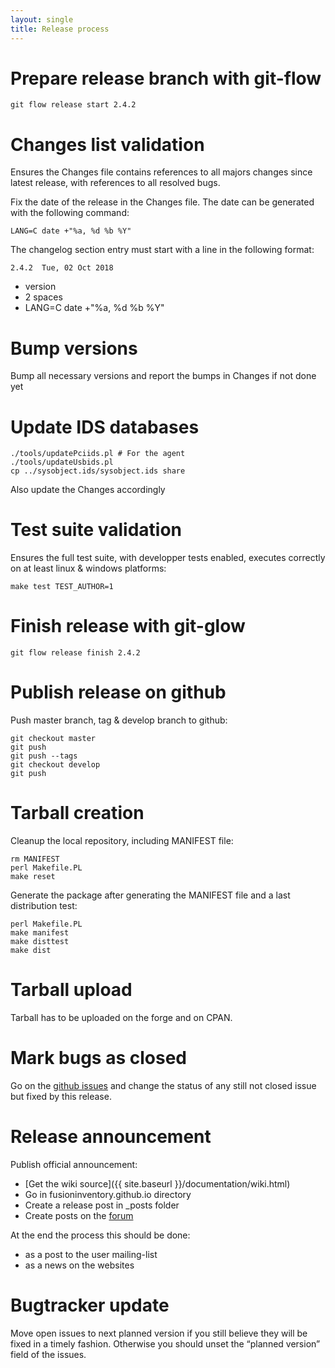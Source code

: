 ```yaml
---
layout: single
title: Release process
---
```


# Prepare release branch with git-flow

    git flow release start 2.4.2

# Changes list validation

Ensures the Changes file contains references to all majors changes since latest release, with references to all resolved bugs.

Fix the date of the release in the Changes file. The date can be generated with the following command:

    LANG=C date +"%a, %d %b %Y"

The changelog section entry must start with a line in the following format:

    2.4.2  Tue, 02 Oct 2018

* version
* 2 spaces
* LANG=C date +"%a, %d %b %Y"

# Bump versions

Bump all necessary versions and report the bumps in Changes if not done yet

# Update IDS databases

    ./tools/updatePciids.pl # For the agent
    ./tools/updateUsbids.pl
    cp ../sysobject.ids/sysobject.ids share

Also update the Changes accordingly

# Test suite validation

Ensures the full test suite, with developper tests enabled, executes correctly on at least linux & windows platforms:

    make test TEST_AUTHOR=1

# Finish release with git-glow

    git flow release finish 2.4.2

# Publish release on github

Push master branch, tag & develop branch to github:

    git checkout master
    git push
    git push --tags
    git checkout develop
    git push

# Tarball creation

Cleanup the local repository, including MANIFEST file:

    rm MANIFEST
    perl Makefile.PL
    make reset

Generate the package after generating the MANIFEST file and a last distribution test:

    perl Makefile.PL
    make manifest
    make disttest
    make dist

# Tarball upload

Tarball has to be uploaded on the forge and on CPAN.

# Mark bugs as closed

Go on the [github issues](https://github.com/fusioninventory/fusioninventory-agent/issues) and change the status of any still not closed issue but fixed by this release.

# Release announcement

Publish official announcement:

* [Get the wiki source]({{ site.baseurl }}/documentation/wiki.html)
* Go in fusioninventory.github.io directory
* Create a release post in _posts folder
* Create posts on the [forum](http://forum.fusioininventory.org/)

At the end the process this should be done:

* as a post to the user mailing-list
* as a news on the websites

# Bugtracker update

Move open issues to next planned version if you still believe they will be fixed in a timely fashion. Otherwise you should unset the “planned version” field of the issues.
